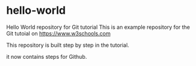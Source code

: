 # hello-world
Hello World repository for Git tutorial
This is an example repository for the Git tutoial on https://www.w3schools.com

This repository is built step by step in the tutorial. 

it now contains steps for Github.
